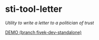 # sti-tool-letter
_Utility to write a letter to a politician of trust_

[DEMO (branch fivek-dev-standalone)](https://fivekWBassMachine.github.io/sti-tool-letter/index-en_US.html)
